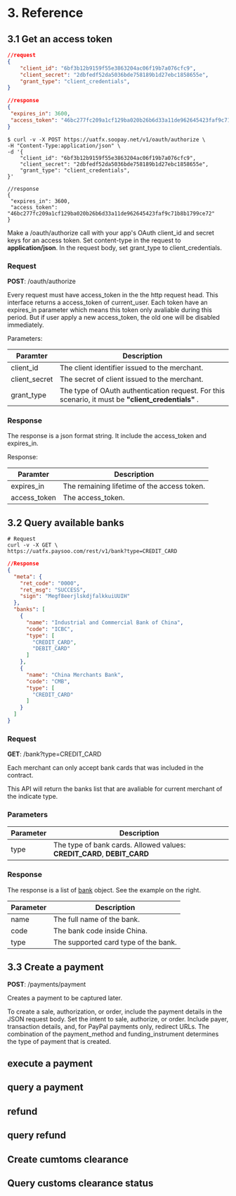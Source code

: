 # 3. Reference

## 3.1 Get an access token

```json
//request
{
    "client_id": "6bf3b12b9159f55e3863204ac06f19b7a076cfc9",
    "client_secret": "2dbfedf52da5036bde758189b1d27ebc1858655e",
    "grant_type": "client_credentials",
}

//response
{
 "expires_in": 3600,
 "access_token": "46bc277fc209a1cf129ba020b26b6d33a11de962645423faf9c71b8b1799ce72"
}

```

```shell
$ curl -v -X POST https://uatfx.soopay.net/v1/oauth/authorize \
-H "Content-Type:application/json" \
-d '{
    "client_id": "6bf3b12b9159f55e3863204ac06f19b7a076cfc9",
    "client_secret": "2dbfedf52da5036bde758189b1d27ebc1858655e",
    "grant_type": "client_credentials",
}'

//response
{
 "expires_in": 3600,
 "access_token": "46bc277fc209a1cf129ba020b26b6d33a11de962645423faf9c71b8b1799ce72"
}

```

Make a /oauth/authorize call with your app's OAuth client_id and secret keys for an access token. Set content-type in the request to **application/json**. In the request body, set grant_type to client_credentials. 

### Request

**POST**: /oauth/authorize

Every request must have access_token in the the http request head. This interface returns a access_token of current_user. Each token have an expires_in parameter which means this token only avaliable during this period. But if user apply a new access_token, the old one will be disabled immediately.

Parameters:

Paramter | Description
------- | -------
client_id | The client identifier issued to the merchant. 
client_secret | The secret of client issued to the merchant. 
grant_type | The type of OAuth authentication request. For this scenario, it must be **"client_credentials"** .

### Response

The response is a json format string. It include the access_token and expires_in. 

Response:

Paramter | Description
------- | -------
expires_in | The remaining lifetime of the access token.
access_token | The access_token.

## 3.2 Query available banks

```shell
# Request
curl -v -X GET \
https://uatfx.paysoo.com/rest/v1/bank?type=CREDIT_CARD
```

```json
//Response
{
  "meta": {
    "ret_code": "0000",
    "ret_msg": "SUCCESS",
    "sign": "Megf8eerjlskdjfalkkuiUUIH"
  },
  "banks": [
    {
      "name": "Industrial and Commercial Bank of China",
      "code": "ICBC",
      "type": [
        "CREDIT_CARD",
        "DEBIT_CARD"
      ]
    },
    {
      "name": "China Merchants Bank",
      "code": "CMB",
      "type": [
        "CREDIT_CARD"
      ]
    }
  ]
}
```

### Request

**GET**: /bank?type=CREDIT_CARD

Each merchant can only accept bank cards that was included in the contract.

This API will return the banks list that are avaliable for current merchant of the indicate type.

### Parameters

Parameter | Description
----------|------------
type | The type of bank cards. Allowed values: **CREDIT_CARD**, **DEBIT_CARD**

### Response

The response is a list of [bank](#bank) object. See the example on the right.

Parameter | Description
------- | -------
name | The full name of the bank.
code | The bank code inside China.
type | The supported card type of the bank.


## 3.3 Create a payment

**POST**: /payments/payment

Creates a payment to be captured later.

To create a sale, authorization, or order, include the payment details in the JSON request body. Set the intent to sale, authorize, or order. Include payer, transaction details, and, for PayPal payments only, redirect URLs. The combination of the payment_method and funding_instrument determines the type of payment that is created.


## execute a payment


## query a payment



## refund



## query refund


## Create cumtoms clearance



## Query customs clearance status




